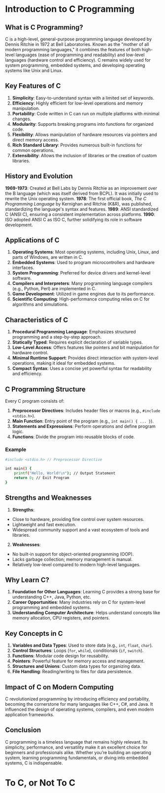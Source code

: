 # Introduction to C Programming

## What is C Programming?

C is a high-level, general-purpose programming language developed by Dennis Ritchie in 1972 at Bell Laboratories. Known as the "mother of all modern programming languages," it combines the features of both high-level languages (ease of programming and readability) and low-level languages (hardware control and efficiency). C remains widely used for system programming, embedded systems, and developing operating systems like Unix and Linux.

## Key Features of C

1. **Simplicity**: Easy-to-understand syntax with a limited set of keywords.
2. **Efficiency**: Highly efficient for low-level operations and memory manipulation.
3. **Portability**: Code written in C can run on multiple platforms with minimal changes.
4. **Modularity**: Supports breaking programs into functions for organized code.
5. **Flexibility**: Allows manipulation of hardware resources via pointers and direct memory access.
6. **Rich Standard Library**: Provides numerous built-in functions for common operations.
7. **Extensibility**: Allows the inclusion of libraries or the creation of custom libraries.

## History and Evolution

**1969-1973**: Created at Bell Labs by Dennis Ritchie as an improvement over the B language (which was itself derived from BCPL). It was initially used to rewrite the Unix operating system.
**1978**: The first official book, _The C Programming Language_ by Kernighan and Ritchie (K&R), was published, standardizing the language's syntax and features.
**1989**: ANSI standardized C (ANSI C), ensuring a consistent implementation across platforms.
**1990**: ISO adopted ANSI C as ISO C, further solidifying its role in software development.

## Applications of C

1. **Operating Systems**: Most operating systems, including Unix, Linux, and parts of Windows, are written in C.
2. **Embedded Systems**: Used to program microcontrollers and hardware interfaces.
3. **System Programming**: Preferred for device drivers and kernel-level software.
4. **Compilers and Interpreters**: Many programming language compilers (e.g., Python, Perl) are implemented in C.
5. **Game Development**: Utilized in game engines due to its performance.
6. **Scientific Computing**: High-performance computing relies on C for algorithms and simulations.

## Characteristics of C

1. **Procedural Programming Language**: Emphasizes structured programming and a step-by-step approach.
2. **Statically Typed**: Requires explicit declaration of variable types.
3. **Low-Level Access**: Offers features like pointers and bit manipulation for hardware control.
4. **Minimal Runtime Support**: Provides direct interaction with system-level operations, making it ideal for embedded systems.
5. **Compact Syntax**: Uses a concise yet powerful syntax for readability and efficiency.

## C Programming Structure

Every C program consists of:

1. **Preprocessor Directives**: Includes header files or macros (e.g., `#include <stdio.h>`).
2. **Main Function**: Entry point of the program (e.g., `int main() { ... }`).
3. **Statements and Expressions**: Perform operations and define program logic.
4. **Functions**: Divide the program into reusable blocks of code.

### Example 
```bash
#include <stdio.h> // Preprocessor Directive

int main() {
    printf("Hello, World!\n"); // Output Statement
    return 0; // Exit Program
}
```

## Strengths and Weaknesses

1. **Strengths**:
  - Close to hardware, providing fine control over system resources.
  - Lightweight and fast execution.
  - Widespread community support and a vast ecosystem of tools and libraries.
2. **Weaknesses**:
  - No built-in support for object-oriented programming (OOP).
  - Lacks garbage collection; memory management is manual.
  - Relatively low-level compared to modern high-level languages.

## Why Learn C?

1. **Foundation for Other Languages**: Learning C provides a strong base for understanding C++, Java, Python, etc.
2. **Career Opportunities**: Many industries rely on C for system-level programming and embedded systems.
3. **Understanding Computer Architecture**: Helps understand concepts like memory allocation, CPU registers, and pointers.

## Key Concepts in C

1. **Variables and Data Types**: Used to store data (e.g., `int`, `float`, `char`).
2. **Control Structures**: Loops (`for`, `while`), conditionals (`if`, `switch`).
3. **Functions**: Modular code design for reusability.
4. **Pointers**: Powerful feature for memory access and management.
5. **Structures and Unions**: Custom data types for organizing data.
6. **File Handling**: Reading/writing to files for data persistence.

## Impact of C on Modern Computing

C revolutionized programming by introducing efficiency and portability, becoming the cornerstone for many languages like C++, C#, and Java. It influenced the design of operating systems, compilers, and even modern application frameworks.

## Conclusion

C programming is a timeless language that remains highly relevant. Its simplicity, performance, and versatility make it an excellent choice for beginners and professionals alike. Whether you’re building an operating system, learning programming fundamentals, or diving into embedded systems, C is indispensable.

# To C, or Not To C

